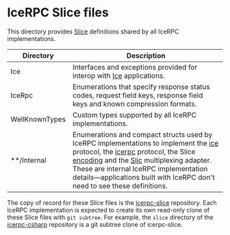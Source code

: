 # IceRPC Slice files

This directory provides [Slice][slice] definitions shared by all IceRPC implementations.

| Directory      | Description |
|----------------|-------------|
| Ice            | Interfaces and exceptions provided for interop with [Ice][zeroc-ice] applications.|
| IceRpc         | Enumerations that specify response status codes, request field keys, response field keys and known compression formats.|
| WellKnownTypes | Custom types supported by all IceRPC implementations.|
| **/Internal    | Enumerations and compact structs used by IceRPC implementations to implement the [ice][ice-protocol] protocol, the [icerpc][icerpc-protocol] protocol, the Slice [encoding][slice-encoding] and the [Slic][slic] multiplexing adapter. These are internal IceRPC implementation details—applications built with IceRPC don't need to see these definitions.|

The copy of record for these Slice files is the [icerpc-slice][icerpc-slice] repository. Each IceRPC implementation is
expected to create its own read-only clone of these Slice files with `git subtree`. For example, the `slice` directory
of the [icerpc-csharp][icerpc-csharp] repository is a git subtree clone of icerpc-slice.

[ice-protocol]: https://docs.testing.zeroc.com/docs/icerpc-core/ice-protocol/protocol-frames
[icerpc-csharp]: https://github.com/icerpc/icerpc-csharp/
[icerpc-protocol]: https://docs.testing.zeroc.com/docs/icerpc-core/icerpc-protocol/mapping-rpcs-to-streams
[icerpc-slice]: https://github.com/icerpc/icerpc-slice
[slic]: TBD
[slice]: https://docs.testing.zeroc.com/docs/slice
[slice-encoding]: https://docs.testing.zeroc.com/docs/slice/encoding/main-features
[zeroc-ice]: https://github.com/zeroc-ice/ice
